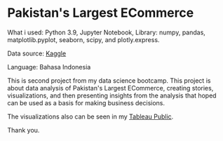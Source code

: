 
# Pakistan's Largest ECommerce

What i used:
Python 3.9, Jupyter Notebook, Library: numpy, pandas, matplotlib.pyplot, seaborn, scipy, and plotly.express.

Data source: [Kaggle](https://www.kaggle.com/datasets/zusmani/pakistans-largest-ecommerce-dataset)

Language: Bahasa Indonesia

This is second project from my data science bootcamp. This project is about data analysis of Pakistan's Largest ECommerce, creating stories, visualizations, and then presenting insights from the analysis that hoped can be used as a basis for making business decisions.

The visualizations also can be seen in my [Tableau Public](https://public.tableau.com/app/profile/hari.prasetyo).

Thank you.
